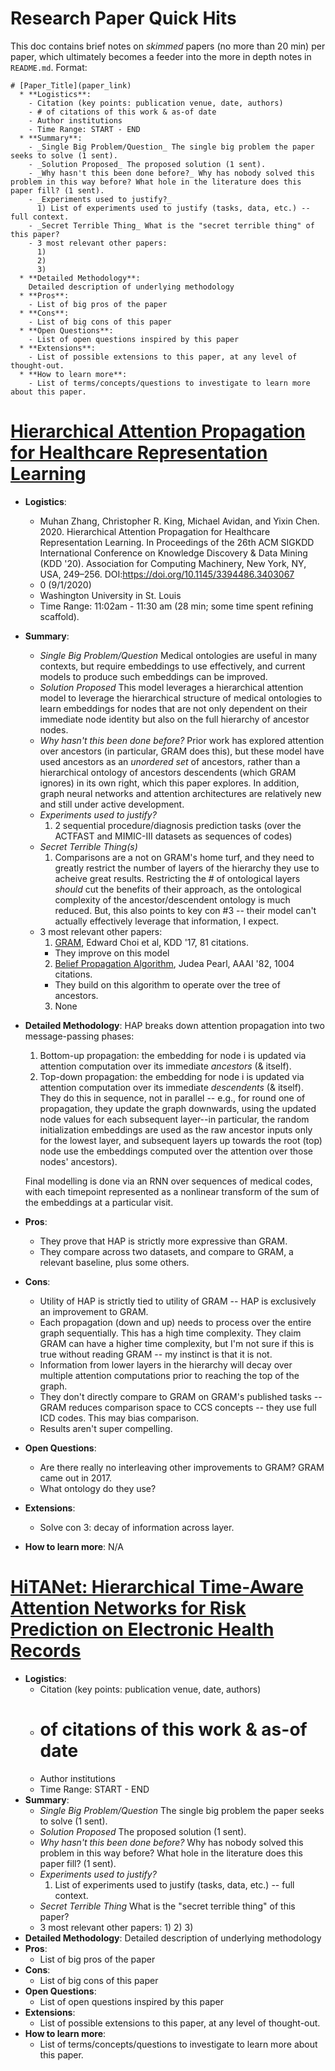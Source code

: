 # Research Paper Quick Hits
This doc contains brief notes on _skimmed_ papers (no more than 20 min) per paper, which ultimately becomes a feeder into the more in depth notes in `README.md`. Format:

```
# [Paper_Title](paper_link)
  * **Logistics**:
    - Citation (key points: publication venue, date, authors)
    - # of citations of this work & as-of date
    - Author institutions
    - Time Range: START - END
  * **Summary**:
    - _Single Big Problem/Question_ The single big problem the paper seeks to solve (1 sent).
    - _Solution Proposed_ The proposed solution (1 sent).
    - _Why hasn't this been done before?_ Why has nobody solved this problem in this way before? What hole in the literature does this paper fill? (1 sent).
    - _Experiments used to justify?_
      1) List of experiments used to justify (tasks, data, etc.) -- full context.
    - _Secret Terrible Thing_ What is the "secret terrible thing" of this paper?
    - 3 most relevant other papers:
      1)
      2)
      3)
  * **Detailed Methodology**:
    Detailed description of underlying methodology
  * **Pros**:
    - List of big pros of the paper
  * **Cons**:
    - List of big cons of this paper
  * **Open Questions**:
    - List of open questions inspired by this paper
  * **Extensions**:
    - List of possible extensions to this paper, at any level of thought-out.
  * **How to learn more**:
    - List of terms/concepts/questions to investigate to learn more about this paper.
```

# [Hierarchical Attention Propagation for Healthcare Representation Learning](https://dl.acm.org/doi/abs/10.1145/3394486.3403067)
  * **Logistics**:
    - Muhan Zhang, Christopher R. King, Michael Avidan, and Yixin Chen. 2020. Hierarchical Attention Propagation for Healthcare Representation Learning. In Proceedings of the 26th ACM SIGKDD International Conference on Knowledge Discovery & Data Mining (KDD '20). Association for Computing Machinery, New York, NY, USA, 249–256. DOI:https://doi.org/10.1145/3394486.3403067
    - 0 (9/1/2020)
    - Washington University in St. Louis
    - Time Range: 11:02am - 11:30 am (28 min; some time spent refining scaffold).
  * **Summary**:
    - _Single Big Problem/Question_ Medical ontologies are useful in many contexts, but require embeddings to use effectively, and current models to produce such embeddings can be improved.
    - _Solution Proposed_ This model leverages a hierarchical attention model to leverage the hierarchical structure of medical ontologies to learn embeddings for nodes that are not only dependent on their immediate node identity but also on the full hierarchy of ancestor nodes.
    - _Why hasn't this been done before?_ Prior work has explored attention over ancestors (in particular, GRAM does this), but these model have used ancestors as an _unordered set_ of ancestors, rather than a hierarchical ontology of ancestors  descendents (which GRAM ignores) in its own right, which this paper explores. In addition, graph neural networks and attention architectures are relatively new and still under active development.
    - _Experiments used to justify?_
      1) 2 sequential procedure/diagnosis prediction tasks (over the ACTFAST and MIMIC-III datasets as sequences of codes)
    - _Secret Terrible Thing(s)_
      1) Comparisons are a not on GRAM's home turf, and they need to greatly restrict the number of layers of the hierarchy they use to acheive great results. Restricting the # of ontological layers _should_ cut the benefits of their approach, as the ontological complexity of the ancestor/descendent ontology is much reduced. But, this also points to key con #3 -- their model can't actually effectively leverage that information, I expect.
    - 3 most relevant other papers:
      1) [GRAM](https://dl.acm.org/doi/abs/10.1145/3097983.3098126?casa_token=vozPkFsiuhYAAAAA:IFZJaw00nViPfNhYTp98XPnVa-DkeD_SCybb-FSxwD4UCvQ_comFkuz4UkoK-zuJvRAL-PW8mKZ-TA), Edward Choi et al, KDD '17, 81 citations. 
        - They improve on this model
      2) [Belief Propagation Algorithm](https://www.aaai.org/Papers/AAAI/1982/AAAI82-032.pdf), Judea Pearl, AAAI '82, 1004 citations.
        - They build on this algorithm to operate over the tree of ancestors.
      3) None
  * **Detailed Methodology**:
    HAP breaks down attention propagation into two message-passing phases:
      1) Bottom-up propagation: the embedding for node i is updated via attention computation over its immediate _ancestors_ (& itself).
      2) Top-down propagation:  the embedding for node i is updated via attention computation over its immediate _descendents_ (& itself).
    They do this in sequence, not in parallel -- e.g., for round one of propagation, they update the graph downwards, using the updated node values for each subsequent layer--in particular, the random initialization embeddings are used as the raw ancestor inputs only for the lowest layer, and subsequent layers up towards the root (top) node use the embeddings computed over the attention over those nodes' ancestors).
    
    Final modelling is done via an RNN over sequences of medical codes, with each timepoint represented as a nonlinear transform of the sum of the embeddings at a particular visit.
  * **Pros**:
    - They prove that HAP is strictly more expressive than GRAM.
    - They compare across two datasets, and compare to GRAM, a relevant baseline, plus some others.
  * **Cons**:
    - Utility of HAP is strictly tied to utility of GRAM -- HAP is exclusively an improvement to GRAM.
    - Each propagation (down and up) needs to process over the entire graph sequentially. This has a high time complexity. They claim GRAM can have a higher time complexity, but I'm not sure if this is true without reading GRAM -- my instinct is that it is not.
    - Information from lower layers in the hierarchy will decay over multiple attention computations prior to reaching the top of the graph.
    - They don't directly compare to GRAM on GRAM's published tasks -- GRAM reduces comparison space to CCS concepts -- they use full ICD codes. This may bias comparison.
    - Results aren't super compelling.
  * **Open Questions**:
    - Are there really no interleaving other improvements to GRAM? GRAM came out in 2017.
    - What ontology do they use?
  * **Extensions**:
    - Solve con 3: decay of information across layer.
  * **How to learn more**: N/A

# [HiTANet: Hierarchical Time-Aware Attention Networks for Risk Prediction on Electronic Health Records](https://dl.acm.org/doi/abs/10.1145/3394486.3403107)
  * **Logistics**:
    - Citation (key points: publication venue, date, authors)
    - # of citations of this work & as-of date
    - Author institutions
    - Time Range: START - END
  * **Summary**:
    - _Single Big Problem/Question_ The single big problem the paper seeks to solve (1 sent).
    - _Solution Proposed_ The proposed solution (1 sent).
    - _Why hasn't this been done before?_ Why has nobody solved this problem in this way before? What hole in the literature does this paper fill? (1 sent).
    - _Experiments used to justify?_
      1) List of experiments used to justify (tasks, data, etc.) -- full context.
    - _Secret Terrible Thing_ What is the "secret terrible thing" of this paper?
    - 3 most relevant other papers:
      1)
      2)
      3)
  * **Detailed Methodology**:
    Detailed description of underlying methodology
  * **Pros**:
    - List of big pros of the paper
  * **Cons**:
    - List of big cons of this paper
  * **Open Questions**:
    - List of open questions inspired by this paper
  * **Extensions**:
    - List of possible extensions to this paper, at any level of thought-out.
  * **How to learn more**:
    - List of terms/concepts/questions to investigate to learn more about this paper.
